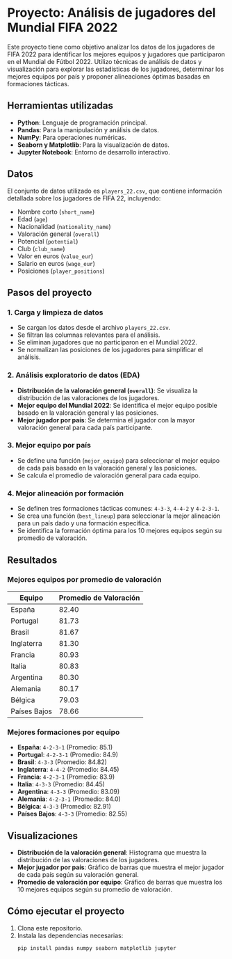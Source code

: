 # Proyecto: Análisis de jugadores del Mundial FIFA 2022

Este proyecto tiene como objetivo analizar los datos de los jugadores de FIFA 2022 para identificar los mejores equipos y jugadores que participaron en el Mundial de Fútbol 2022. Utilizo técnicas de análisis de datos y visualización para explorar las estadísticas de los jugadores, determinar los mejores equipos por país y proponer alineaciones óptimas basadas en formaciones tácticas.

## Herramientas utilizadas
- **Python**: Lenguaje de programación principal.
- **Pandas**: Para la manipulación y análisis de datos.
- **NumPy**: Para operaciones numéricas.
- **Seaborn y Matplotlib**: Para la visualización de datos.
- **Jupyter Notebook**: Entorno de desarrollo interactivo.

## Datos
El conjunto de datos utilizado es `players_22.csv`, que contiene información detallada sobre los jugadores de FIFA 22, incluyendo:
- Nombre corto (`short_name`)
- Edad (`age`)
- Nacionalidad (`nationality_name`)
- Valoración general (`overall`)
- Potencial (`potential`)
- Club (`club_name`)
- Valor en euros (`value_eur`)
- Salario en euros (`wage_eur`)
- Posiciones (`player_positions`)

## Pasos del proyecto

### 1. Carga y limpieza de datos
- Se cargan los datos desde el archivo `players_22.csv`.
- Se filtran las columnas relevantes para el análisis.
- Se eliminan jugadores que no participaron en el Mundial 2022.
- Se normalizan las posiciones de los jugadores para simplificar el análisis.

### 2. Análisis exploratorio de datos (EDA)
- **Distribución de la valoración general (`overall`)**: Se visualiza la distribución de las valoraciones de los jugadores.
- **Mejor equipo del Mundial 2022**: Se identifica el mejor equipo posible basado en la valoración general y las posiciones.
- **Mejor jugador por país**: Se determina el jugador con la mayor valoración general para cada país participante.

### 3. Mejor equipo por país
- Se define una función (`mejor_equipo`) para seleccionar el mejor equipo de cada país basado en la valoración general y las posiciones.
- Se calcula el promedio de valoración general para cada equipo.

### 4. Mejor alineación por formación
- Se definen tres formaciones tácticas comunes: `4-3-3`, `4-4-2` y `4-2-3-1`.
- Se crea una función (`best_lineup`) para seleccionar la mejor alineación para un país dado y una formación específica.
- Se identifica la formación óptima para los 10 mejores equipos según su promedio de valoración.

## Resultados

### Mejores equipos por promedio de valoración
| Equipo       | Promedio de Valoración |
|--------------|------------------------|
| España       | 82.40                  |
| Portugal     | 81.73                  |
| Brasil       | 81.67                  |
| Inglaterra   | 81.30                  |
| Francia      | 80.93                  |
| Italia       | 80.83                  |
| Argentina    | 80.30                  |
| Alemania     | 80.17                  |
| Bélgica      | 79.03                  |
| Países Bajos | 78.66                  |

### Mejores formaciones por equipo
- **España**: `4-2-3-1` (Promedio: 85.1)
- **Portugal**: `4-2-3-1` (Promedio: 84.9)
- **Brasil**: `4-3-3` (Promedio: 84.82)
- **Inglaterra**: `4-4-2` (Promedio: 84.45)
- **Francia**: `4-2-3-1` (Promedio: 83.9)
- **Italia**: `4-3-3` (Promedio: 84.45)
- **Argentina**: `4-3-3` (Promedio: 83.09)
- **Alemania**: `4-2-3-1` (Promedio: 84.0)
- **Bélgica**: `4-3-3` (Promedio: 82.91)
- **Países Bajos**: `4-3-3` (Promedio: 82.55)

## Visualizaciones
- **Distribución de la valoración general**: Histograma que muestra la distribución de las valoraciones de los jugadores.
- **Mejor jugador por país**: Gráfico de barras que muestra el mejor jugador de cada país según su valoración general.
- **Promedio de valoración por equipo**: Gráfico de barras que muestra los 10 mejores equipos según su promedio de valoración.

## Cómo ejecutar el proyecto
1. Clona este repositorio.
2. Instala las dependencias necesarias:
   ```bash
   pip install pandas numpy seaborn matplotlib jupyter